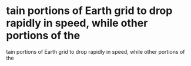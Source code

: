 # tain portions of Earth grid to drop rapidly in speed, while other portions of the

tain portions of Earth grid to drop rapidly in speed, while other portions of the